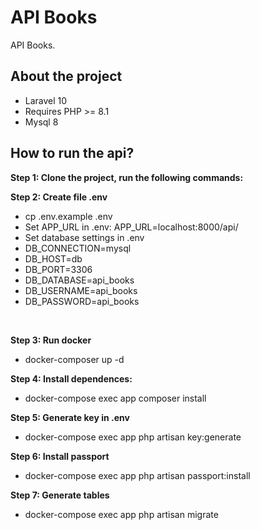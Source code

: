 # API Books

API Books.

## About the project

- Laravel 10
- Requires PHP >= 8.1
- Mysql 8

## How to run the api?

**Step 1: Clone the project, run the following commands:**

**Step 2: Create file .env**
- cp .env.example .env
- Set APP_URL in .env: APP_URL=localhost:8000/api/
- Set database settings in .env 
- DB_CONNECTION=mysql
- DB_HOST=db
- DB_PORT=3306 
- DB_DATABASE=api_books 
- DB_USERNAME=api_books
- DB_PASSWORD=api_books
 <br>

**Step 3: Run docker**
- docker-composer up -d

**Step 4: Install dependences:**
- docker-compose exec app composer install

**Step 5: Generate key in .env**
- docker-compose exec app php artisan key:generate

**Step 6: Install passport**
- docker-compose exec app php artisan passport:install

**Step 7: Generate tables**
- docker-compose exec app php artisan migrate